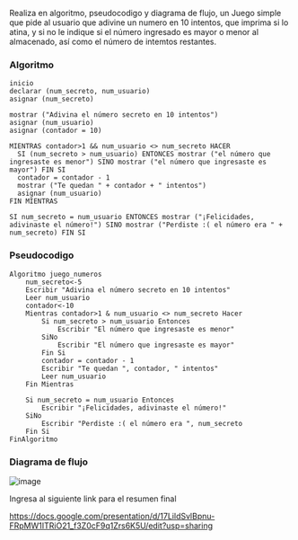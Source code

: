 Realiza en algoritmo, pseudocodigo y diagrama de flujo, un Juego simple que pide al usuario que adivine un numero en 10 intentos, que imprima si lo atina, y si no le indique si el número ingresado es mayor o menor al almacenado, así como el número de intemtos restantes.

### Algoritmo
    inicio
    declarar (num_secreto, num_usuario)
    asignar (num_secreto)

    mostrar ("Adivina el número secreto en 10 intentos")
    asignar (num_usuario)
    asignar (contador = 10)
    
    MIENTRAS contador>1 && num_usuario <> num_secreto HACER
      SI (num_secreto > num_usuario) ENTONCES mostrar ("el número que ingresaste es menor") SINO mostrar ("el número que ingresaste es mayor") FIN SI
      contador = contador - 1
      mostrar ("Te quedan " + contador + " intentos")
      asignar (num_usuario)
    FIN MIENTRAS
    
    SI num_secreto = num_usuario ENTONCES mostrar ("¡Felicidades, adivinaste el número!") SINO mostrar ("Perdiste :( el número era " + num_secreto) FIN SI

### Pseudocodigo
    Algoritmo juego_numeros
        num_secreto<-5
        Escribir "Adivina el número secreto en 10 intentos"
        Leer num_usuario
        contador<-10
        Mientras contador>1 & num_usuario <> num_secreto Hacer
            Si num_secreto > num_usuario Entonces
                Escribir "El número que ingresaste es menor"
            SiNo
                Escribir "El número que ingresaste es mayor"
            Fin Si
            contador = contador - 1
            Escribir "Te quedan ", contador, " intentos"
            Leer num_usuario
        Fin Mientras

        Si num_secreto = num_usuario Entonces
            Escribir "¡Felicidades, adivinaste el número!"
        SiNo
            Escribir "Perdiste :( el número era ", num_secreto
        Fin Si
    FinAlgoritmo

### Diagrama de flujo
![image](https://user-images.githubusercontent.com/80857368/160920798-172025ff-92ec-47b4-ac85-86656c5adb6b.png)

Ingresa al siguiente link para el resumen final

https://docs.google.com/presentation/d/17LildSvlBpnu-FRpMW1ITRiO21_f3Z0cF9q1Zrs6K5U/edit?usp=sharing

